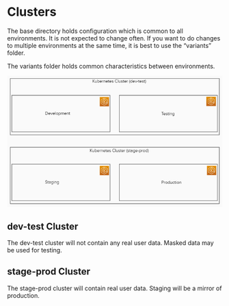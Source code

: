 # Clusters

The base directory holds configuration which is common to all environments. It is not expected to change often. If you want to do changes to multiple environments at the same time, it is best to use the “variants” folder.

The variants folder holds common characteristics between environments.

![Kubernetes Clusters](../docs/images/readme/k8scluster.png?raw=true)

## dev-test Cluster

The dev-test cluster will not contain any real user data. Masked data may be used for testing. 

## stage-prod Cluster 
The stage-prod cluster will contain real user data. Staging will be a mirror of production. 